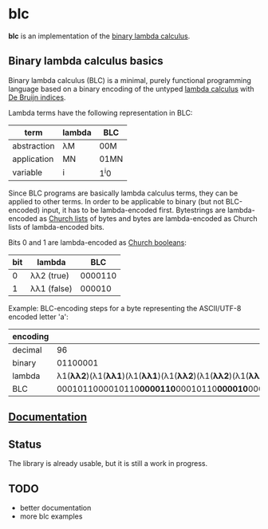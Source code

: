 # blc

**blc** is an implementation of the
[binary lambda calculus](https://esolangs.org/wiki/Binary_lambda_calculus).

## Binary lambda calculus basics

Binary lambda calculus (BLC) is a minimal, purely functional programming language based on a binary
encoding of the untyped [lambda calculus](https://en.wikipedia.org/wiki/Lambda_calculus) with
[De Bruijn indices](https://en.wikipedia.org/wiki/De_Bruijn_index).

Lambda terms have the following representation in BLC:

| term        | lambda | BLC            |
--------------|--------|----------------|
| abstraction | λM     | 00M            |
| application | MN     | 01MN           |
| variable    | i      | 1<sup>i</sup>0 |

Since BLC programs are basically lambda calculus terms, they can be applied to other terms. In
order to be applicable to binary (but not BLC-encoded) input, it has to be lambda-encoded first.
Bytestrings are lambda-encoded as
[Church lists](https://en.wikipedia.org/wiki/Church_encoding#One_pair_as_a_list_node) of bytes
and bytes are lambda-encoded as Church lists of lambda-encoded bits.

Bits 0 and 1 are lambda-encoded as
[Church booleans](https://en.wikipedia.org/wiki/Church_encoding#Church_Booleans):

| bit | lambda      | BLC     |
|-----|-------------|---------|
| 0   | λλ2 (true)  | 0000110 |
| 1   | λλ1 (false) | 000010  |

Example: BLC-encoding steps for a byte representing the ASCII/UTF-8 encoded letter 'a':

| encoding | representation |
|----------|----------------|
| decimal  | 96             |
| binary   | 01100001       |
| lambda   | λ1(<b>λλ2</b>)(λ1(<b>λλ1</b>)(λ1(<b>λλ1</b>)(λ1(<b>λλ2</b>)(λ1(<b>λλ2</b>)(λ1(<b>λλ2</b>)(λ1(<b>λλ2</b>)(λ1(<b>λλ1</b>)(λλ1)))))))) |
| BLC      | 0001011000010110<b>0000110</b>00010110<b>000010</b>00010110<b>000010</b>00010110<b>0000110</b>00010110<b>0000110</b>00010110<b>0000110</b>00010110<b>0000110</b>00010110<b>000010</b>000010000010 |

## [Documentation](https://docs.rs/blc)

## Status

The library is already usable, but it is still a work in progress.

## TODO

- better documentation
- more blc examples
